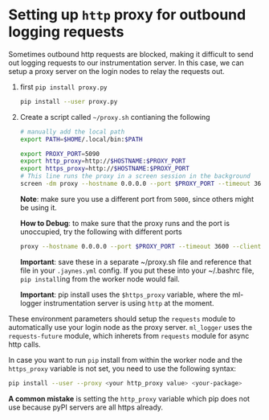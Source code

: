 # Setting up `http` proxy for outbound logging requests

Sometimes outbound http requests are blocked, making it difficult to send out logging requests to our instrumentation server. In this case, we can setup a proxy server on the login nodes to relay the requests out.

1. first `pip install proxy.py`

   ```bash
   pip install --user proxy.py
   ```
   
2. Create a script called  `~/proxy.sh` contianing the following
   
   
   ```bash
   # manually add the local path
   export PATH=$HOME/.local/bin:$PATH
   
   export PROXY_PORT=5090
   export http_proxy=http://$HOSTNAME:$PROXY_PORT
   export https_proxy=http://$HOSTNAME:$PROXY_PORT
   # This line runs the proxy in a screen session in the background
   screen -dm proxy --hostname 0.0.0.0 --port $PROXY_PORT --timeout 3600 --client-recvbuf-size 131072 --server-recvbuf-size 131072
   ```
   
   **Note**: make sure you use a different port from `5000`, since others might be using it.
   
   **How to Debug**: to make sure that the proxy runs and the port is unoccupied, try the following with different ports
   
   ```bash
   proxy --hostname 0.0.0.0 --port $PROXY_PORT --timeout 3600 --client-recvbuf-size 131072 --server-recvbuf-size 131072
   ```
   
   **Important**: save these in a separate ~/proxy.sh file and reference that file in your `.jaynes.yml` config. If you put these into your ~/.bashrc file, `pip install`ing from the worker node would fail. 
   
   **Important**: pip install uses the `$https_proxy` variable, where the ml-logger instrumentation server is using `http` at the moment.

These environment parameters should setup the `requests` module to automatically use your login node as the proxy server. `ml_logger` uses the `requests-future` module, which inherets from `requests` module for async http calls.

In case you want to run `pip` install from within the worker node and the `https_proxy` variable is not set, you need to use the following syntax:

```bash
pip install --user --proxy <your http_proxy value> <your-package>
```

**A common mistake** is setting the `http_proxy` variable which pip does not use because pyPI servers are all https already.
